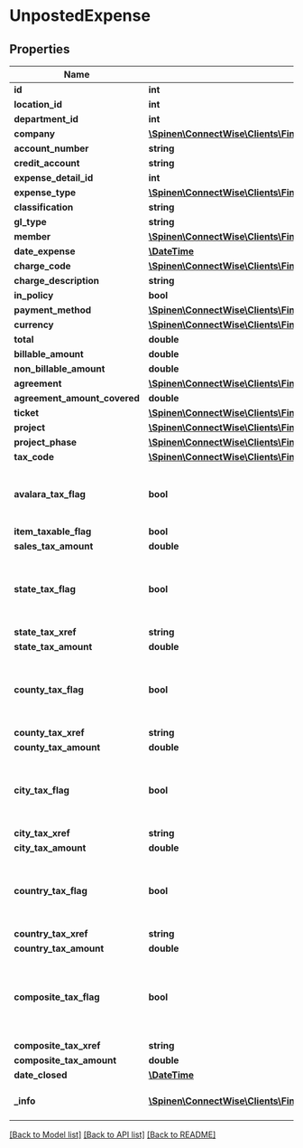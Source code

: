 # UnpostedExpense

## Properties
Name | Type | Description | Notes
------------ | ------------- | ------------- | -------------
**id** | **int** |  | [optional] 
**location_id** | **int** |  | [optional] 
**department_id** | **int** |  | [optional] 
**company** | [**\Spinen\ConnectWise\Clients\Finance\Model\CompanyReference**](CompanyReference.md) |  | [optional] 
**account_number** | **string** |  | [optional] 
**credit_account** | **string** |  | [optional] 
**expense_detail_id** | **int** |  | [optional] 
**expense_type** | [**\Spinen\ConnectWise\Clients\Finance\Model\ExpenseTypeReference**](ExpenseTypeReference.md) |  | [optional] 
**classification** | **string** |  | [optional] 
**gl_type** | **string** |  | [optional] 
**member** | [**\Spinen\ConnectWise\Clients\Finance\Model\MemberReference**](MemberReference.md) |  | [optional] 
**date_expense** | [**\DateTime**](\DateTime.md) |  | [optional] 
**charge_code** | [**\Spinen\ConnectWise\Clients\Finance\Model\ChargeCodeReference**](ChargeCodeReference.md) |  | [optional] 
**charge_description** | **string** |  | [optional] 
**in_policy** | **bool** |  | [optional] 
**payment_method** | [**\Spinen\ConnectWise\Clients\Finance\Model\PaymentMethodReference**](PaymentMethodReference.md) |  | [optional] 
**currency** | [**\Spinen\ConnectWise\Clients\Finance\Model\CurrencyReference**](CurrencyReference.md) |  | [optional] 
**total** | **double** |  | [optional] 
**billable_amount** | **double** |  | [optional] 
**non_billable_amount** | **double** |  | [optional] 
**agreement** | [**\Spinen\ConnectWise\Clients\Finance\Model\AgreementReference**](AgreementReference.md) |  | [optional] 
**agreement_amount_covered** | **double** |  | [optional] 
**ticket** | [**\Spinen\ConnectWise\Clients\Finance\Model\TicketReference**](TicketReference.md) |  | [optional] 
**project** | [**\Spinen\ConnectWise\Clients\Finance\Model\ProjectReference**](ProjectReference.md) |  | [optional] 
**project_phase** | [**\Spinen\ConnectWise\Clients\Finance\Model\ProjectPhaseReference**](ProjectPhaseReference.md) |  | [optional] 
**tax_code** | [**\Spinen\ConnectWise\Clients\Finance\Model\TaxCodeReference**](TaxCodeReference.md) |  | [optional] 
**avalara_tax_flag** | **bool** | Used to determine if Avalara tax is enabled. | [optional] 
**item_taxable_flag** | **bool** |  | [optional] 
**sales_tax_amount** | **double** |  | [optional] 
**state_tax_flag** | **bool** | Set to true if transaction is taxable at the state level. | [optional] 
**state_tax_xref** | **string** |  | [optional] 
**state_tax_amount** | **double** |  | [optional] 
**county_tax_flag** | **bool** | Set to true if transaction is taxable at the county level. | [optional] 
**county_tax_xref** | **string** |  | [optional] 
**county_tax_amount** | **double** |  | [optional] 
**city_tax_flag** | **bool** | Set to true if transaction is taxable at the city level. | [optional] 
**city_tax_xref** | **string** |  | [optional] 
**city_tax_amount** | **double** |  | [optional] 
**country_tax_flag** | **bool** | Set to true if transaction is taxable at the country level. | [optional] 
**country_tax_xref** | **string** |  | [optional] 
**country_tax_amount** | **double** |  | [optional] 
**composite_tax_flag** | **bool** | Set to true if transaction is taxable at the composite level. | [optional] 
**composite_tax_xref** | **string** |  | [optional] 
**composite_tax_amount** | **double** |  | [optional] 
**date_closed** | [**\DateTime**](\DateTime.md) |  | [optional] 
**_info** | [**\Spinen\ConnectWise\Clients\Finance\Model\Metadata**](Metadata.md) | Metadata of the entity | [optional] 

[[Back to Model list]](../README.md#documentation-for-models) [[Back to API list]](../README.md#documentation-for-api-endpoints) [[Back to README]](../README.md)



